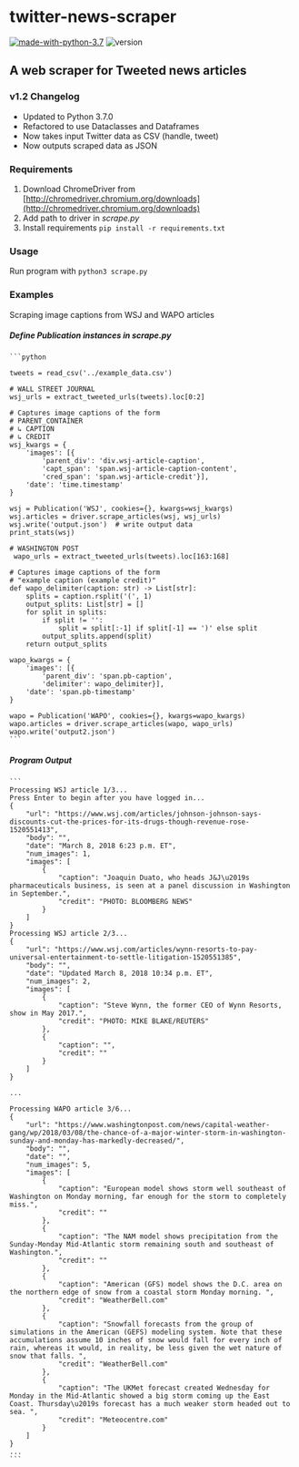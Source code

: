 # twitter-news-scraper
[![made-with-python-3.7](https://img.shields.io/badge/Made%20with-Python%203.7-1CABE2.svg)](https://www.python.org/) ![version](https://img.shields.io/badge/version-1.2-brightgreen.svg)

## A web scraper for Tweeted news articles

### v1.2 Changelog
* Updated to Python 3.7.0
* Refactored to use Dataclasses and Dataframes
* Now takes input Twitter data as CSV (handle, tweet)
* Now outputs scraped data as JSON 

### Requirements
1. Download ChromeDriver from [http://chromedriver.chromium.org/downloads](http://chromedriver.chromium.org/downloads)
2. Add path to driver in _scrape.py_
3. Install requirements `pip install -r requirements.txt`

### Usage
Run program with `python3 scrape.py`

### Examples

Scraping image captions from WSJ and WAPO articles 

##### Define Publication instances in _scrape.py_
    ```python
    
    tweets = read_csv('../example_data.csv')

    # WALL STREET JOURNAL
    wsj_urls = extract_tweeted_urls(tweets).loc[0:2]

    # Captures image captions of the form
    # PARENT_CONTAINER
    # ↳ CAPTION
    # ↳ CREDIT
    wsj_kwargs = {
        'images': [{
            'parent_div': 'div.wsj-article-caption',
            'capt_span': 'span.wsj-article-caption-content',
            'cred_span': 'span.wsj-article-credit'}],
        'date': 'time.timestamp'
    }

    wsj = Publication('WSJ', cookies={}, kwargs=wsj_kwargs)
    wsj.articles = driver.scrape_articles(wsj, wsj_urls)
    wsj.write('output.json')  # write output data
    print_stats(wsj)

    # WASHINGTON POST
     wapo_urls = extract_tweeted_urls(tweets).loc[163:168]
 
    # Captures image captions of the form
    # "example caption (example credit)"
    def wapo_delimiter(caption: str) -> List[str]:
        splits = caption.rsplit('(', 1)
        output_splits: List[str] = []
        for split in splits:
            if split != '':
                split = split[:-1] if split[-1] == ')' else split
            output_splits.append(split)
        return output_splits

    wapo_kwargs = {
        'images': [{
            'parent_div': 'span.pb-caption',
            'delimiter': wapo_delimiter}],
        'date': 'span.pb-timestamp'
    }

    wapo = Publication('WAPO', cookies={}, kwargs=wapo_kwargs)
    wapo.articles = driver.scrape_articles(wapo, wapo_urls)
    wapo.write('output2.json')
    ```

##### Program Output
    ```
    Processing WSJ article 1/3...
    Press Enter to begin after you have logged in...
    {
        "url": "https://www.wsj.com/articles/johnson-johnson-says-discounts-cut-the-prices-for-its-drugs-though-revenue-rose-1520551413",
        "body": "",
        "date": "March 8, 2018 6:23 p.m. ET",
        "num_images": 1,
        "images": [
            {
                "caption": "Joaquin Duato, who heads J&J\u2019s pharmaceuticals business, is seen at a panel discussion in Washington in September.",
                "credit": "PHOTO: BLOOMBERG NEWS"
            }
        ]
    }
    Processing WSJ article 2/3...
    {
        "url": "https://www.wsj.com/articles/wynn-resorts-to-pay-universal-entertainment-to-settle-litigation-1520551385",
        "body": "",
        "date": "Updated March 8, 2018 10:34 p.m. ET",
        "num_images": 2,
        "images": [
            {
                "caption": "Steve Wynn, the former CEO of Wynn Resorts, show in May 2017.",
                "credit": "PHOTO: MIKE BLAKE/REUTERS"
            },
            {
                "caption": "",
                "credit": ""
            }
        ]
    }
    
    ...
    
    Processing WAPO article 3/6...
    {
        "url": "https://www.washingtonpost.com/news/capital-weather-gang/wp/2018/03/08/the-chance-of-a-major-winter-storm-in-washington-sunday-and-monday-has-markedly-decreased/",
        "body": "",
        "date": "",
        "num_images": 5,
        "images": [
            {
                "caption": "European model shows storm well southeast of Washington on Monday morning, far enough for the storm to completely miss.",
                "credit": ""
            },
            {
                "caption": "The NAM model shows precipitation from the Sunday-Monday Mid-Atlantic storm remaining south and southeast of Washington.",
                "credit": ""
            },
            {
                "caption": "American (GFS) model shows the D.C. area on the northern edge of snow from a coastal storm Monday morning. ",
                "credit": "WeatherBell.com"
            },
            {
                "caption": "Snowfall forecasts from the group of simulations in the American (GEFS) modeling system. Note that these accumulations assume 10 inches of snow would fall for every inch of rain, whereas it would, in reality, be less given the wet nature of snow that falls. ",
                "credit": "WeatherBell.com"
            },
            {
                "caption": "The UKMet forecast created Wednesday for Monday in the Mid-Atlantic showed a big storm coming up the East Coast. Thursday\u2019s forecast has a much weaker storm headed out to sea. ",
                "credit": "Meteocentre.com"
            }
        ]
    }
    ...
    ```
